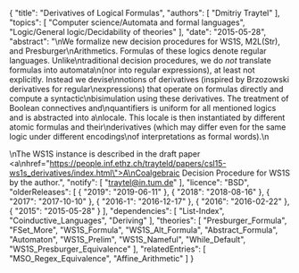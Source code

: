 {
    "title": "Derivatives of Logical Formulas",
    "authors": [
        "Dmitriy Traytel"
    ],
    "topics": [
        "Computer science/Automata and formal languages",
        "Logic/General logic/Decidability of theories"
    ],
    "date": "2015-05-28",
    "abstract": "\nWe formalize new decision procedures for WS1S, M2L(Str), and Presburger\nArithmetics. Formulas of these logics denote regular languages. Unlike\ntraditional decision procedures, we do <em>not</em> translate formulas into automata\n(nor into regular expressions), at least not explicitly. Instead we devise\nnotions of derivatives (inspired by Brzozowski derivatives for regular\nexpressions) that operate on formulas directly and compute a syntactic\nbisimulation using these derivatives. The treatment of Boolean connectives and\nquantifiers is uniform for all mentioned logics and is abstracted into a\nlocale. This locale is then instantiated by different atomic formulas and their\nderivatives (which may differ even for the same logic under different encodings\nof interpretations as formal words).\n<p>\nThe WS1S instance is described in the draft paper <a\nhref=\"https://people.inf.ethz.ch/trayteld/papers/csl15-ws1s_derivatives/index.html\">A\nCoalgebraic Decision Procedure for WS1S</a> by the author.",
    "notify": [
        "traytel@in.tum.de"
    ],
    "licence": "BSD",
    "olderReleases": [
        {
            "2019": "2019-06-11"
        },
        {
            "2018": "2018-08-16"
        },
        {
            "2017": "2017-10-10"
        },
        {
            "2016-1": "2016-12-17"
        },
        {
            "2016": "2016-02-22"
        },
        {
            "2015": "2015-05-28"
        }
    ],
    "dependencies": [
        "List-Index",
        "Coinductive_Languages",
        "Deriving"
    ],
    "theories": [
        "Presburger_Formula",
        "FSet_More",
        "WS1S_Formula",
        "WS1S_Alt_Formula",
        "Abstract_Formula",
        "Automaton",
        "WS1S_Prelim",
        "WS1S_Nameful",
        "While_Default",
        "WS1S_Presburger_Equivalence"
    ],
    "relatedEntries": [
        "MSO_Regex_Equivalence",
        "Affine_Arithmetic"
    ]
}